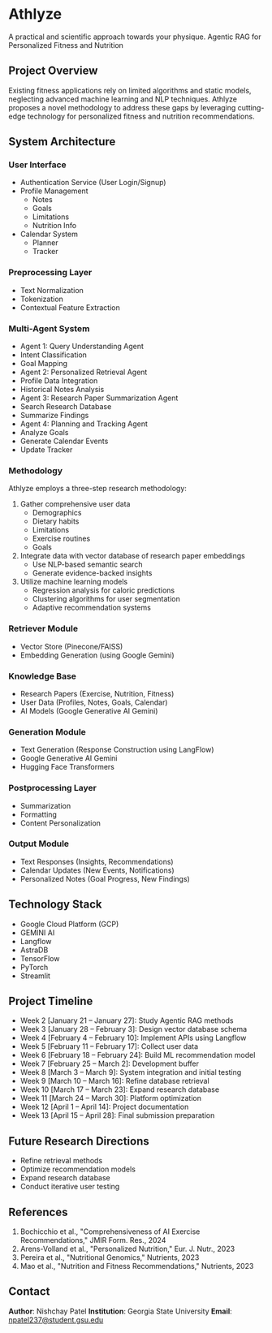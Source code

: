 # Athlyze
A practical and scientific approach towards your physique.
Agentic RAG for Personalized Fitness and Nutrition

## Project Overview
Existing fitness applications rely on limited algorithms and static models, neglecting advanced machine learning and NLP techniques. Athlyze proposes a novel methodology to address these gaps by leveraging cutting-edge technology for personalized fitness and nutrition recommendations.

## System Architecture
### User Interface
* Authentication Service (User Login/Signup)
 * Profile Management
   * Notes
   * Goals  
   * Limitations
   * Nutrition Info
 * Calendar System
   * Planner
   * Tracker

### Preprocessing Layer 
* Text Normalization
* Tokenization
* Contextual Feature Extraction

### Multi-Agent System
* Agent 1: Query Understanding Agent
 * Intent Classification
 * Goal Mapping
* Agent 2: Personalized Retrieval Agent
 * Profile Data Integration
 * Historical Notes Analysis  
* Agent 3: Research Paper Summarization Agent
 * Search Research Database
 * Summarize Findings
* Agent 4: Planning and Tracking Agent
 * Analyze Goals
 * Generate Calendar Events  
 * Update Tracker

### Methodology
Athlyze employs a three-step research methodology:
1. Gather comprehensive user data
   - Demographics
   - Dietary habits
   - Limitations
   - Exercise routines
   - Goals
2. Integrate data with vector database of research paper embeddings
   - Use NLP-based semantic search
   - Generate evidence-backed insights
3. Utilize machine learning models
   - Regression analysis for caloric predictions
   - Clustering algorithms for user segmentation
   - Adaptive recommendation systems

### Retriever Module
* Vector Store (Pinecone/FAISS)
 * Embedding Generation (using Google Gemini)

### Knowledge Base
* Research Papers (Exercise, Nutrition, Fitness)
* User Data (Profiles, Notes, Goals, Calendar)
* AI Models (Google Generative AI Gemini)

### Generation Module
* Text Generation (Response Construction using LangFlow)
 * Google Generative AI Gemini
 * Hugging Face Transformers

### Postprocessing Layer
* Summarization 
* Formatting
* Content Personalization

### Output Module
* Text Responses (Insights, Recommendations)
* Calendar Updates (New Events, Notifications)
* Personalized Notes (Goal Progress, New Findings)

## Technology Stack
* Google Cloud Platform (GCP)
* GEMINI AI
* Langflow
* AstraDB
* TensorFlow
* PyTorch
* Streamlit

## Project Timeline
* Week 2 [January 21 – January 27]: Study Agentic RAG methods
* Week 3 [January 28 – February 3]: Design vector database schema
* Week 4 [February 4 – February 10]: Implement APIs using Langflow
* Week 5 [February 11 – February 17]: Collect user data
* Week 6 [February 18 – February 24]: Build ML recommendation model
* Week 7 [February 25 – March 2]: Development buffer
* Week 8 [March 3 – March 9]: System integration and initial testing
* Week 9 [March 10 – March 16]: Refine database retrieval
* Week 10 [March 17 – March 23]: Expand research database
* Week 11 [March 24 – March 30]: Platform optimization
* Week 12 [April 1 – April 14]: Project documentation
* Week 13 [April 15 – April 28]: Final submission preparation

## Future Research Directions
* Refine retrieval methods
* Optimize recommendation models
* Expand research database
* Conduct iterative user testing

## References
1. Bochicchio et al., "Comprehensiveness of AI Exercise Recommendations," JMIR Form. Res., 2024
2. Arens-Volland et al., "Personalized Nutrition," Eur. J. Nutr., 2023
3. Pereira et al., "Nutritional Genomics," Nutrients, 2023
4. Mao et al., "Nutrition and Fitness Recommendations," Nutrients, 2023

## Contact
**Author**: Nishchay Patel
**Institution**: Georgia State University
**Email**: npatel237@student.gsu.edu
